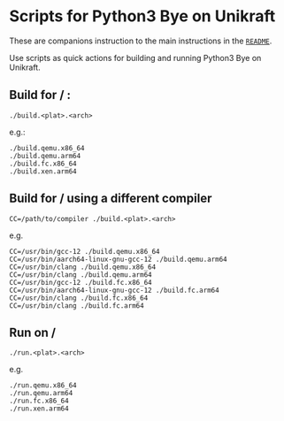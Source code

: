 # Scripts for Python3 Bye on Unikraft

These are companions instruction to the main instructions in the [`README`](README.md).

Use scripts as quick actions for building and running Python3 Bye on Unikraft.

## Build for <plat> / <arch>:

```console
./build.<plat>.<arch>
```

e.g.:

```console
./build.qemu.x86_64
./build.qemu.arm64
./build.fc.x86_64
./build.xen.arm64
```

## Build for <plat> / <arch> using a different compiler

```console
CC=/path/to/compiler ./build.<plat>.<arch>
```

e.g.

```console
CC=/usr/bin/gcc-12 ./build.qemu.x86_64
CC=/usr/bin/aarch64-linux-gnu-gcc-12 ./build.qemu.arm64
CC=/usr/bin/clang ./build.qemu.x86_64
CC=/usr/bin/clang ./build.qemu.arm64
CC=/usr/bin/gcc-12 ./build.fc.x86_64
CC=/usr/bin/aarch64-linux-gnu-gcc-12 ./build.fc.arm64
CC=/usr/bin/clang ./build.fc.x86_64
CC=/usr/bin/clang ./build.fc.arm64
```

## Run on <plat> / <arch>

```console
./run.<plat>.<arch>
```

e.g.

```console
./run.qemu.x86_64
./run.qemu.arm64
./run.fc.x86_64
./run.xen.arm64
```
